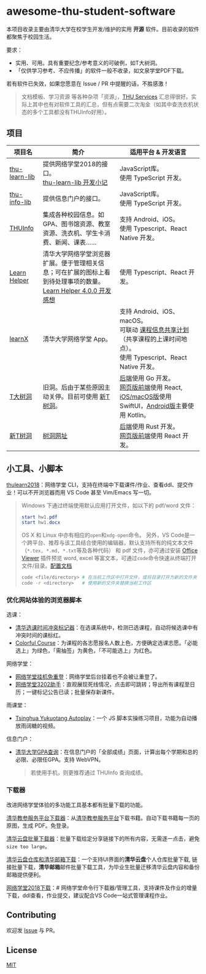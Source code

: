 # awesome-thu-student-software
本项目收录主要由清华大学在校学生开发/维护的实用 **开源** 软件。目前收录的软件都聚焦于校园生活。

要求：
* 实用、可用。具有重要纪念/参考意义的可破例，如T大树洞。
* 「仅供学习参考、不应传播」的软件一般不收录，如文泉学堂PDF下载。

若有软件已失效，如果您愿意在 Issue / PR 中提醒的话，不胜感激！

> 文档模板、学习资源 等各种杂项「资源」，[THU Services](https://thu.services) 汇总得很好。实际上其中也有对软件工具的汇总，但有点需要二次淘金（如其中查洗衣机状态的多个工具都没有THUInfo好用）。

## 项目

| 项目名 | 简介 | 适用平台 & 开发语言 |
|-|-|-|
| [thu-learn-lib](https://github.com/Harry-Chen/thu-learn-lib) | 提供网络学堂2018的接口。</br>[thu-learn-lib 开发小记](https://harrychen.xyz/2019/02/09/thu-learn-lib/)| JavaScript库。</br>使用 TypeScript 开发。|
| [thu-info-lib](https://github.com/thu-info-community/thu-info-app/tree/HEAD/packages/thu-info-lib) | 提供信息门户的接口。 | JavaScript库。</br>使用 TypeScript 开发。|
| [THUInfo](https://github.com/thu-info-community/thu-info-app) | 集成各种校园信息。如GPA、图书馆资源、教室资源、洗衣机、学生卡消费、新闻、课表…… | 支持 Android、iOS。</br>使用 Typescript、React Native 开发。|
| [Learn Helper](https://github.com/Harry-Chen/Learn-Helper) | 清华大学网络学堂浏览器扩展。便于管理相关信息；可在扩展的图标上看到待处理事项的数量。</br>[Learn Helper 4.0.0 开发感想](https://harrychen.xyz/2019/02/22/learn-helper-v4/)| 使用 Typescript、React 开发。|
| [learnX](https://github.com/robertying/learnX) | 清华大学网络学堂 App。| 支持 Android、iOS、macOS。</br>可联动 [课程信息共享计划](https://tsinghua.app/courses)（共享课程的上课时间地点）。</br>使用 Typescript、React Native 开发。|
| [T大树洞](https://github.com/treehollow/) | 旧洞。后由于某些原因主动关停。目前可使用 [新T树洞](https://new-t.github.io/)。| [后端](https://github.com/treehollow/treehollow-backend)使用 Go 开发。</br>[网页版前端](https://github.com/treehollow/webhole)使用 React, [iOS/macOS版](https://github.com/treehollow/treehollow-v3-ios)使用 SwiftUI，[Android版](https://github.com/treehollow/treehollow-v3-android)主要使用 Kotlin。 |
| [新T树洞](https://git.thu.monster/newthuhole/) | [树洞网址](https://new-t.github.io/) | [后端](https://git.thu.monster/newthuhole/hole-backend-rust)使用 Rust 开发。</br>[网页版前端](https://git.thu.monster/newthuhole/hole_thu_frontend)使用 React 开发。|

## 小工具、小脚本

[thulearn2018](https://github.com/euxcet/thulearn2018)：网络学堂 CLI，支持在终端中下载课件/作业、查看ddl、提交作业！可以不开浏览器而用 VS Code 甚至 Vim/Emacs 写一切。

  > Windows 下通过终端使用默认应用打开文件，如以下的 pdf/word 文件：
  > ```powershell
  > start hw1.pdf
  > start hw1.docx
  > ```
  > OS X 和 Linux 中亦有相应的`open`和`xdg-open`命令。
  > 另外，VS Code是一个跨平台、推荐与该工具结合使用的编辑器，默认支持所有的纯文本文件（`*.tex, *.md, *.txt`等及各种代码） 和 pdf 文件，亦可通过安装 [Office Viewer](https://github.com/cweijan/vscode-office) 插件预览 word, excel 等富文本，可通过`code`命令快速从终端打开文件/目录。[配置文档](https://code.visualstudio.com/docs/editor/command-line#_launching-from-command-line)
  > ```bash 
  > code <file/directory> # 在当前工作区中打开文件，或将目录打开为新的文件夹
  > code -r <directory>   # 使用新的文件夹替换当前工作区

### 优化网站体验的浏览器脚本

选课：
- [清华选课时间冲突标记器](https://greasyfork.org/zh-CN/scripts/408340-tsinghuacourseconflictmarker)：在选课系统中，检测已选课程，自动将候选课中有冲突时间的课标红。
- [Colorful Course](https://greasyfork.org/en/scripts/456440-colorful-course)：为课程的各志愿报名人数上色，方便确定选课志愿。「必能选上」为绿色，「需抽签」为黄色，「不可能选上」为红色。

网络学堂：
- [网络学堂挂机免重登](https://greasyfork.org/zh-CN/scripts/444728-清华大学网络学堂挂机免重登)：网络学堂后台挂着也不会被让重登了。
- [网络学堂3202助手](https://greasyfork.org/zh-CN/scripts/422447-网络学堂3202助手)：直观展现死线情况，点击即可跳转；导出所有课程至日历；一键标记公告已读；批量保存新课件。

雨课堂：
- [Tsinghua Yukuotang Autoplay](https://greasyfork.org/zh-CN/scripts/422349-tsinghua-yukuotang-autoplay)：一个 JS 脚本实操练习项目，功能为自动播放雨阔糖的视频。

信息门户：
- [清华大学GPA查询](https://greasyfork.org/zh-CN/scripts/420540-清华大学gpa查询)：在信息门户的「全部成绩」页面，计算出每个学期和总的必限、必限任GPA。支持 WebVPN。

  > 若使用手机，则更推荐通过 THUInfo 查询成绩。

### 下载器

改进网络学堂体验的多功能工具基本都有批量下载的功能。

[清华教参服务平台下载器](https://github.com/libthu/reserves-lib-tsinghua-downloader)：从[清华教参服务平台](http://reserves.lib.tsinghua.edu.cn/)下载书籍。自动下载书籍每一页的原图，生成 PDF。免登录。

[清华云盘批量下载器](https://github.com/HuXiao-THU/Tsinghua-Tools)：批量下载给定分享链接下的所有内容，无需逐一点击，避免`size too large`。

[清华云盘仓库和清华邮箱下载](https://github.com/Xiang-cd/THU-downloader)：一个支持UI界面的**清华云盘**个人仓库批量下载, 链接批量下载，**清华邮箱**邮件批量下载工具，为毕业生批量迁移清华云盘内容和备份邮箱提供便利。

[网络学堂2018下载](https://github.com/euxcet/thulearn2018.git)：# 网络学堂命令行下载器/管理工具，支持课件及作业的增量下载，ddl查看，作业提交，建议配合VS Code一站式管理课程作业。

## Contributing

欢迎发 [Issue](https://github.com/Ethkuil/awesome-thu-student-software/issues/new) 与 PR。

## License

[MIT](./LICENSE)
